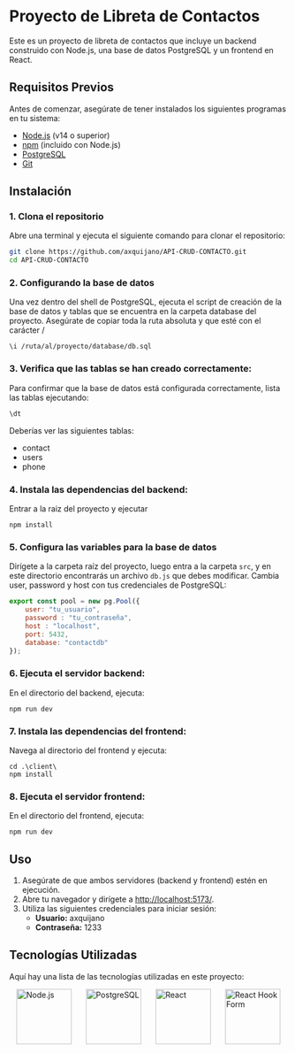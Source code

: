 # Proyecto de Libreta de Contactos

Este es un proyecto de libreta de contactos que incluye un backend construido con Node.js, una base de datos PostgreSQL y un frontend en React.

## Requisitos Previos

Antes de comenzar, asegúrate de tener instalados los siguientes programas en tu sistema:

- [Node.js](https://nodejs.org/en/download/) (v14 o superior)
- [npm](https://www.npmjs.com/get-npm) (incluido con Node.js)
- [PostgreSQL](https://www.postgresql.org/download/)
- [Git](https://git-scm.com/downloads)

## Instalación

### 1. Clona el repositorio


Abre una terminal y ejecuta el siguiente comando para clonar el repositorio:

```bash
git clone https://github.com/axquijano/API-CRUD-CONTACTO.git
cd API-CRUD-CONTACTO 
```
### 2. Configurando la base de datos

Una vez dentro del shell de PostgreSQL, ejecuta el script de creación de la base de datos y tablas que se encuentra en la carpeta database del proyecto. Asegúrate de copiar toda la ruta absoluta y que esté con el carácter /
```
\i /ruta/al/proyecto/database/db.sql
```
### 3. Verifica que las tablas se han creado correctamente:

Para confirmar que la base de datos está configurada correctamente, lista las tablas ejecutando:

```bash
\dt
```
Deberías ver las siguientes tablas:

- contact
- users
- phone

### 4. Instala las dependencias del backend:

Entrar a la raiz del proyecto y ejecutar 
```
npm install
```
### 5. Configura las variables para la base de datos
Dirígete a la carpeta raíz del proyecto, luego entra a la carpeta `src`, y en este directorio encontrarás un archivo `db.js` que debes modificar. Cambia user, password y host con tus credenciales de PostgreSQL:
```javascript
export const pool = new pg.Pool({
    user: "tu_usuario",
    password : "tu_contraseña",
    host : "localhost",
    port: 5432,
    database: "contactdb"
});
```
### 6. Ejecuta el servidor backend:

En el directorio del backend, ejecuta:
```
npm run dev
```
### 7. Instala las dependencias del frontend:

Navega al directorio del frontend y ejecuta:
```
cd .\client\
npm install
```
### 8. Ejecuta el servidor frontend:

En el directorio del frontend, ejecuta:
```
npm run dev 
```
## Uso

1. Asegúrate de que ambos servidores (backend y frontend) estén en ejecución.
2. Abre tu navegador y dirígete a [http://localhost:5173/](http://localhost:5173/).
3. Utiliza las siguientes credenciales para iniciar sesión:
   - **Usuario:** axquijano
   - **Contraseña:** 1233

## Tecnologías Utilizadas

Aquí hay una lista de las tecnologías utilizadas en este proyecto:

<div style="display: flex; justify-content: space-around;">
    <img src="https://upload.wikimedia.org/wikipedia/commons/thumb/d/d9/Node.js_logo.svg/590px-Node.js_logo.svg.png" alt="Node.js" width="100" />
    <img src="https://upload.wikimedia.org/wikipedia/commons/thumb/2/29/Postgresql_elephant.svg/620px-Postgresql_elephant.svg.png" alt="PostgreSQL" width="100" />
    <img src="https://upload.wikimedia.org/wikipedia/commons/a/a7/React-icon.svg" alt="React" width="100" />
    <img src="https://react-hook-form.com/images/logo/react-hook-form-logo-only.png" alt="React Hook Form" width="100" />
</div>

